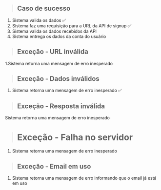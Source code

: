 > ## Caso de sucesso
1. Sistema valida os dados ✅
2. Sistema faz uma requisição para a URL da API de signup ✅
3. Sistema valida os dados recebidos da API
4. Sistema entrega os dados da conta do usuário

> ## Exceção - URL inválida
1.Sistema retorna uma mensagem de erro inesperado

> ## Exceção - Dados inválidos
1. Sistema retorna uma mensagem de erro inesperado ✅

> ## Exceção - Resposta inválida
Sistema retorna uma mensagem de erro inesperado

> # Exceção - Falha no servidor
1. Sistema retorna uma mensagem de erro inesperado

> ## Exceção - Email em uso
1. Sistema retorna uma mensagem de erro informando que o email já está em uso